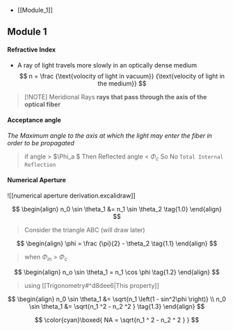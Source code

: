 - [[Module_1]]

## Module 1

#### Refractive Index
- A ray of light travels more slowly in an optically dense medium
$$
n = \frac {\text{volocity of light in vacuum}} {\text{velocity of light in the medium}}
$$


> [!NOTE] Meridional Rays
> **rays that pass through the axis of the optical fiber**

#### Acceptance angle
*The Maximum angle to the axis at which the light may enter the fiber in order to be propagated*

> if angle  > $\Phi_a $
> Then Reflected angle < $\Phi_c$ 
> So No `Total Internal Reflection`

#### Numerical Aperture

![[numerical aperture derivation.excalidraw]]

$$
\begin{align}
n_0 \sin \theta_1 &= n_1 \sin \theta_2 \tag{1.0}
\end{align}
$$
> Consider the triangle ABC (will draw later)

$$
\begin{align}
\phi = \frac {\pi}{2} - \theta_2 \tag{1.1}
\end{align}
$$
> when $\Phi_{in}$ > $\Phi_c$

$$
\begin{align} 
n_o \sin \theta_1 = n_1 \cos \phi \tag{1.2}
\end{align}
$$
> using [[Trigonometry#^d8dee6|This property]]

$$
\begin{align} 
n_0 \sin \theta_1 &= \sqrt{n_1 \left(1 - sin^2\phi \right)} \\
n_0 \sin \theta_1 &= \sqrt{n_1 ^2 - n_2 ^2 }  \tag{1.3} 
\end{align}
$$

$$
\color{cyan}\boxed{ 
NA = \sqrt{n_1 ^ 2 - n_2 ^ 2 }
}
$$

